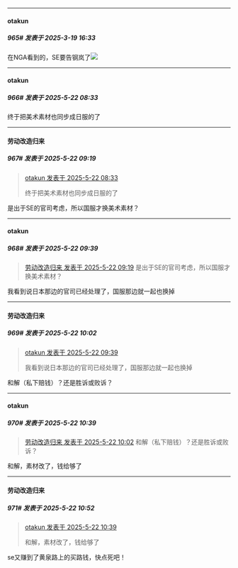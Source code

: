 ﻿
*****

####  otakun  
##### 965#       发表于 2025-3-19 16:33

在NGA看到的，SE要告钢岚了<img src="https://static.saraba1st.com/image/smiley/face2017/067.png" referrerpolicy="no-referrer">

*****

####  otakun  
##### 966#       发表于 2025-5-22 08:33

终于把美术素材也同步成日服的了


*****

####  劳动改造归来  
##### 967#       发表于 2025-5-22 09:19

<blockquote><a href="httphttps://stage1st.com/2b/forum.php?mod=redirect&amp;goto=findpost&amp;pid=67839541&amp;ptid=2072825" target="_blank">otakun 发表于 2025-5-22 08:33</a>

终于把美术素材也同步成日服的了</blockquote>
是出于SE的官司考虑，所以国服才换美术素材？


*****

####  otakun  
##### 968#       发表于 2025-5-22 09:39

<blockquote><a href="httphttps://stage1st.com/2b/forum.php?mod=redirect&amp;goto=findpost&amp;pid=67839693&amp;ptid=2072825" target="_blank">劳动改造归来 发表于 2025-5-22 09:19</a>
是出于SE的官司考虑，所以国服才换美术素材？</blockquote>
我看到说日本那边的官司已经处理了，国服那边就一起也换掉


*****

####  劳动改造归来  
##### 969#       发表于 2025-5-22 10:02

<blockquote><a href="httphttps://stage1st.com/2b/forum.php?mod=redirect&amp;goto=findpost&amp;pid=67839769&amp;ptid=2072825" target="_blank">otakun 发表于 2025-5-22 09:39</a>

我看到说日本那边的官司已经处理了，国服那边就一起也换掉</blockquote>
和解（私下赔钱）？还是胜诉或败诉？


*****

####  otakun  
##### 970#       发表于 2025-5-22 10:39

<blockquote><a href="httphttps://stage1st.com/2b/forum.php?mod=redirect&amp;goto=findpost&amp;pid=67839854&amp;ptid=2072825" target="_blank">劳动改造归来 发表于 2025-5-22 10:02</a>
和解（私下赔钱）？还是胜诉或败诉？</blockquote>
和解，素材改了，钱给够了


*****

####  劳动改造归来  
##### 971#       发表于 2025-5-22 10:52

<blockquote><a href="httphttps://stage1st.com/2b/forum.php?mod=redirect&amp;goto=findpost&amp;pid=67840025&amp;ptid=2072825" target="_blank">otakun 发表于 2025-5-22 10:39</a>

和解，素材改了，钱给够了</blockquote>
se又赚到了黄泉路上的买路钱，快点死吧！

